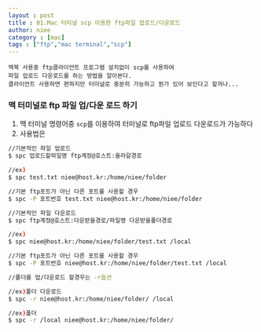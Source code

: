 ```yaml
---
layout : post
title : 01.Mac 터미널 scp 이용한 ftp파일 업로드/다운로드
author: niee
category : [mac]
tags : ["ftp","mac terminal","scp"]
---
```


```
맥북 사용중 ftp클라이언트 프로그램 설치없이 scp를 사용하여
파일 업로드 다운로드를 하는 방법을 알아본다.
클라이언트 사용하면 편하지만 터미널로 충분히 가능하고 뭔가 있어 보인다고 할까나...
```

### 맥 터미널로 ftp 파일 업/다운 로드 하기
1. 맥 터미널 명령어중 ```scp```를 이용하여 터미널로 ftp파일 업로드 다운로드가 가능하다
2. 사용법은 

```bash
//기본적인 파일 업로드
$ spc 업로드할파일명 ftp계정@호스트:올라갈경로

//ex)
$ spc test.txt niee@host.kr:/home/niee/folder

//기본 ftp포트가 아닌 다른 포트를 사용할 경우
$ spc -P 포트번호 test.txt niee@host.kr:/home/niee/folder

//기본적인 파일 다운로드
$ spc ftp계정@호스트:다운받을경로/파일명 다운받을폴더경로

//ex)
$ spc niee@host.kr:/home/niee/folder/test.txt /local

//기본 ftp포트가 아닌 다른 포트를 사용할 경우
$ spc -P 포트번호 niee@host.kr:/home/niee/folder/test.txt /local

//폴더를 업/다운로드 할경우는 -r옵션

//ex)폴더 다운로드
$ spc -r niee@host.kr:/home/niee/folder/ /local

//ex)폴더 
$ spc -r /local niee@host.kr:/home/niee/folder/
```
